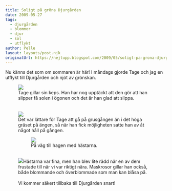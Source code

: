 ```yaml
---
title: Soligt på gröna Djurgården
date: 2009-05-27
tags: 
  - djurgården
  - blommor
  - djur
  - sol
  - utflykt	
author: Pelle
layout: layouts/post.njk
originalUrl: https://nejtupp.blogspot.com/2009/05/soligt-pa-grona-djurgarden.html
---
```


Nu känns det som om sommaren är här! I måndags gjorde Tage och jag en utflykt till Djurgården och njöt av grönskan.

<figure>
	<img src="../../../../img/_MG_4507_1024pix.jpg">
	<figcaption>Tage gillar sin keps. Han har nog upptäckt att den gör att han<br>slipper få solen i ögonen och det är han glad att slippa.</span><br></div><br><br><img src="../../../../img/_MG_4504_1024pix.jpg"><br>Det var lättare för Tage att gå på grusgången än i det höga gräset på ängen, så när han fick möjligheten satte han av åt något håll på gången.

<figure>
	<img src="../../../../img/_MG_4528_1024pix.jpg">
	<figcaption>På väg till hagen med hästarna.</figcaption>
</figure><br><img src="../../../../img/_MG_4526_1024pix.jpg">Hästarna var fina, men han blev lite rädd när en av dem frustade till när vi var riktigt nära. Maskrosor gillar han också, både blommande och överblommade som man kan blåsa på.<br><br>Vi kommer säkert tillbaka till Djurgården snart!
